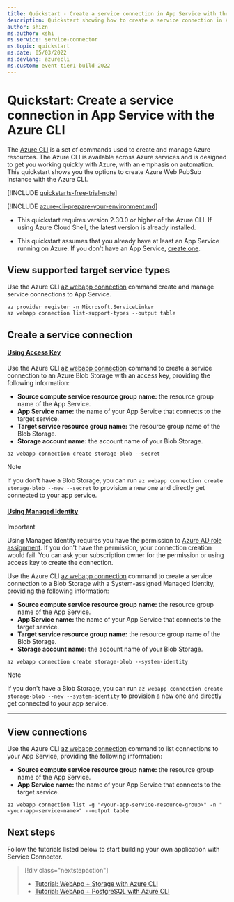 ```yaml
---
title: Quickstart - Create a service connection in App Service with the Azure CLI
description: Quickstart showing how to create a service connection in App Service with the Azure CLI
author: shizn
ms.author: xshi
ms.service: service-connector
ms.topic: quickstart
ms.date: 05/03/2022
ms.devlang: azurecli
ms.custom: event-tier1-build-2022
---
```


# Quickstart: Create a service connection in App Service with the Azure CLI

The [Azure CLI](/cli/azure) is a set of commands used to create and manage Azure resources. The Azure CLI is available across Azure services and is designed to get you working quickly with Azure, with an emphasis on automation. This quickstart shows you the options to create Azure Web PubSub instance with the Azure CLI.

[!INCLUDE [quickstarts-free-trial-note](../../includes/quickstarts-free-trial-note.md)]

[!INCLUDE [azure-cli-prepare-your-environment.md](../../includes/azure-cli-prepare-your-environment.md)]

- This quickstart requires version 2.30.0 or higher of the Azure CLI. If using Azure Cloud Shell, the latest version is already installed.

- This quickstart assumes that you already have at least an App Service running on Azure. If you don't have an App Service, [create one](../app-service/quickstart-dotnetcore.md).

## View supported target service types

Use the Azure CLI [az webapp connection](/cli/azure/webapp/connection) command create and manage service connections to App Service.

```azurecli-interactive
az provider register -n Microsoft.ServiceLinker
az webapp connection list-support-types --output table
```

## Create a service connection

#### [Using Access Key](#tab/Using-access-key)

Use the Azure CLI [az webapp connection](/cli/azure/webapp/connection) command to create a service connection to an Azure Blob Storage with an access key, providing the following information:

- **Source compute service resource group name:** the resource group name of the App Service.
- **App Service name:** the name of your App Service that connects to the target service.
- **Target service resource group name:** the resource group name of the Blob Storage.
- **Storage account name:** the account name of your Blob Storage.

```azurecli-interactive
az webapp connection create storage-blob --secret
```

> [!NOTE]
> If you don't have a Blob Storage, you can run `az webapp connection create storage-blob --new --secret` to provision a new one and directly get connected to your app service.

#### [Using Managed Identity](#tab/Using-Managed-Identity)

> [!IMPORTANT]
> Using Managed Identity requires you have the permission to [Azure AD role assignment](../active-directory/managed-identities-azure-resources/howto-assign-access-portal.md). If you don't have the permission, your connection creation would fail. You can ask your subscription owner for the permission or using access key to create the connection.

Use the Azure CLI [az webapp connection](/cli/azure/webapp/connection) command to create a service connection to a Blob Storage with a System-assigned Managed Identity, providing the following information:

- **Source compute service resource group name:** the resource group name of the App Service.
- **App Service name:** the name of your App Service that connects to the target service.
- **Target service resource group name:** the resource group name of the Blob Storage.
- **Storage account name:** the account name of your Blob Storage.

```azurecli-interactive
az webapp connection create storage-blob --system-identity
```

> [!NOTE]
> If you don't have a Blob Storage, you can run `az webapp connection create storage-blob --new --system-identity` to provision a new one and directly get connected to your app service.

---

## View connections

Use the Azure CLI [az webapp connection](/cli/azure/webapp/connection) command to list connections to your App Service, providing the following information:

- **Source compute service resource group name:** the resource group name of the App Service.
- **App Service name:** the name of your App Service that connects to the target service.

```azurecli-interactive
az webapp connection list -g "<your-app-service-resource-group>" -n "<your-app-service-name>" --output table
```

## Next steps

Follow the tutorials listed below to start building your own application with Service Connector.

> [!div class="nextstepaction"]
> - [Tutorial: WebApp + Storage with Azure CLI](./tutorial-csharp-webapp-storage-cli.md)
> - [Tutorial: WebApp + PostgreSQL with Azure CLI](./tutorial-django-webapp-postgres-cli.md)
